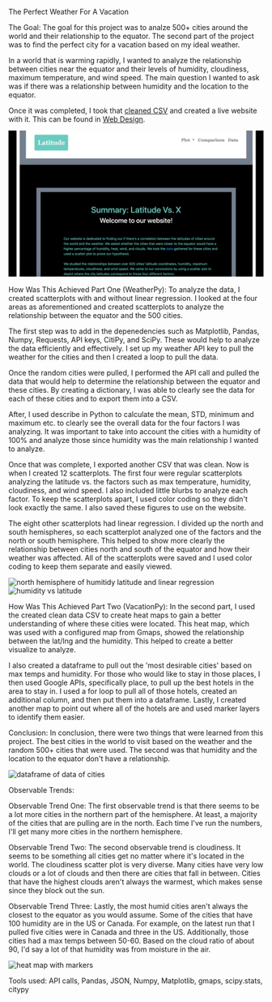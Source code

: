 The Perfect Weather For A Vacation

The Goal:
The goal for this project was to analze 500+ cities around the world and their relationship to the equator. The second part of the project was to find the perfect city for a vacation based on my ideal weather. 

In a world that is warming rapidly, I wanted to analyze the relationship between cities near the equator and their levels of humidity, cloudiness, maximum temperature, and wind speed. The main question I wanted to ask was if there was a relationship between humidity and the location to the equator. 

Once it was completed, I took that [cleaned CSV](https://github.com/EmmaLimoli/api-python-challenge/blob/master/weather_py/output_data/weatherPy_clean_data.csv) and created a live website with it. This can be found in [Web Design](https://github.com/EmmaLimoli/web-design-challenge). 

![website](https://github.com/EmmaLimoli/web-design-challenge/blob/master/Resources/assets/images/Screen%20Shot%202020-09-21%20at%202.30.39%20PM.png)


How Was This Achieved Part One (WeatherPy):
To analyze the data, I created scatterplots with and without linear regression. I looked at the four areas as aforementioned and created scatterplots to analyze the relationship between the equator and the 500 cities. 

The first step was to add in the depenedencies such as Matplotlib, Pandas, Numpy, Requests, API keys, CitiPy, and SciPy. These would help to analyze the data efficiently and effectively. I set up my weather API key to pull the weather for the cities and then I created a loop to pull the data.

Once the random cities were pulled, I performed the API call and pulled the data that would help to determine the relationship between the equator and these cities. By creating a dictionary, I was able to clearly see the data for each of these cities and to export them into a CSV.

After, I used describe in Python to calculate the mean, STD, minimum and maximum etc. to clearly see the overall data for the four factors I was analyzing. It was important to take into account the cities with a humidity of 100% and analyze those since humidity was the main relationship I wanted to analyze. 

Once that was complete, I exported another CSV that was clean. Now is when I created 12 scatterplots. The first four were regular scatterplots analyzing the latitude vs. the factors such as max temperature, humidity, cloudiness, and wind speed. I also included little blurbs to analyze each factor. To keep the scatterplots apart, I used color coding so they didn't look exactly the same. I also saved these figures to use on the website.

The eight other scatterplots had linear regression. I divided up the north and south hemispheres, so each scatterplot analyzed one of the factors and the north or south hemisphere. This helped to show more clearly the relationship between cities north and south of the equator and how their weather was affected. All of the scatterplots were saved and I used color coding to keep them separate and easily viewed.

![north hemisphere of humitidy latitude and linear regression](https://github.com/EmmaLimoli/api-python-challenge/blob/master/weather_py/output_data/nhemHumLatReg.png)
![humidity vs latitude](https://github.com/EmmaLimoli/api-python-challenge/blob/master/weather_py/output_data/humidVlatinworld.png)

How Was This Achieved Part Two (VacationPy):
In the second part, I used the created clean data CSV to create heat maps to gain a better understanding of where these cities were located. This heat map, which was used with a configured map from Gmaps, showed the relationship between the lat/lng and the humidity. This helped to create a better visualize to analyze. 

I also created a dataframe to pull out the 'most desirable cities' based on max temps and humidity. For those who would like to stay in those places, I then used Google APIs, specifically place, to pull up the best hotels in the area to stay in. I used a for loop to pull all of those hotels, created an additional column, and then put them into a dataframe. Lastly, I created another map to point out where all of the hotels are and used marker layers to identify them easier.

Conclusion:
In conclusion, there were two things that were learned from this project. The best cities in the world to visit based on the weather and the random 500+ cities that were used. The second was that humidity and the location to the equator don't have a relationship.  

![dataframe of data of cities](https://github.com/EmmaLimoli/api-python-challenge/blob/master/weather_py/output_data/Screen%20Shot%202020-07-21%20at%2011.02.21%20AM.png)

Observable Trends:

Observable Trend One: 
The first observable trend is that there seems to be a lot more cities in the northern part of the hemisphere. At least, a majority of the cities that are pulling are in the north. Each time I've run the numbers, I'll get many more cities in the northern hemisphere.

Observable Trend Two: 
The second observable trend is cloudiness. It seems to be something all cities get no matter where it's located in the world. The cloudiness scatter plot is very diverse. Many cities have very low clouds or a lot of clouds and then there are cities that fall in between. Cities that have the highest clouds aren't always the warmest, which makes sense since they block out the sun.

Observable Trend Three: 
Lastly, the most humid cities aren't always the closest to the equator as you would assume. Some of the cities that have 100 humidity are in the US or Canada. For example, on the latest run that I pulled five cities were in Canada and three in the US. Additionally, those cities had a max temps between 50-60. Based on the cloud ratio of about 90, I'd say a lot of that humidity was from moisture in the air.

![heat map with markers](https://github.com/EmmaLimoli/api-python-challenge/blob/master/weather_py/output_data/Screen%20Shot%202020-07-21%20at%2011.03.21%20AM.png)

Tools used: API calls, Pandas, JSON, Numpy, Matplotlib, gmaps, scipy.stats, citypy

